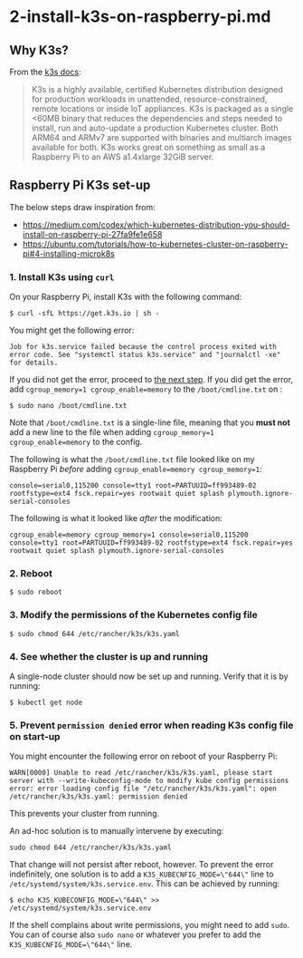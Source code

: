 # 2-install-k3s-on-raspberry-pi.md
## Why K3s?

From the [k3s docs](https://k3s.io/):

> K3s is a highly available, certified Kubernetes distribution designed for production workloads in unattended, resource-constrained, remote locations or inside IoT appliances.
> K3s is packaged as a single <60MB binary that reduces the dependencies and steps needed to install, run and auto-update a production Kubernetes cluster.
> Both ARM64 and ARMv7 are supported with binaries and multiarch images available for both. K3s works great on something as small as a Raspberry Pi to an AWS a1.4xlarge 32GiB server.

## Raspberry Pi K3s set-up

The below steps draw inspiration from:
- https://medium.com/codex/which-kubernetes-distribution-you-should-install-on-raspberry-pi-27fa9fe1e658
- https://ubuntu.com/tutorials/how-to-kubernetes-cluster-on-raspberry-pi#4-installing-microk8s

### 1. Install K3s using `curl`

On your Raspberry Pi, install K3s with the following command:

```shell
$ curl -sfL https://get.k3s.io | sh -
```

You might get the following error:

```shell
Job for k3s.service failed because the control process exited with error code. See "systemctl status k3s.service" and "journalctl -xe" for details.
```

If you did not get the error, proceed to [the next step](#2-reboot). If you did get the error, add `cgroup_memory=1 cgroup_enable=memory` to the `/boot/cmdline.txt` on :

```shell
$ sudo nano /boot/cmdline.txt
```

Note that `/boot/cmdline.txt` is a single-line file, meaning that you **must not** add a new line to the file when adding `cgroup_memory=1 cgroup_enable=memory` to the config.

The following is what the `/boot/cmdline.txt` file looked like on my Raspberry Pi *before* adding `cgroup_enable=memory cgroup_memory=1`:

```shell
console=serial0,115200 console=tty1 root=PARTUUID=ff993489-02 rootfstype=ext4 fsck.repair=yes rootwait quiet splash plymouth.ignore-serial-consoles
```

The following is what it looked like *after* the modification:

```shell
cgroup_enable=memory cgroup_memory=1 console=serial0,115200 console=tty1 root=PARTUUID=ff993489-02 rootfstype=ext4 fsck.repair=yes rootwait quiet splash plymouth.ignore-serial-consoles
```

### 2. Reboot

```shell
$ sudo reboot
```

### 3. Modify the permissions of the Kubernetes config file

```shell
$ sudo chmod 644 /etc/rancher/k3s/k3s.yaml
```

### 4. See whether the cluster is up and running

A single-node cluster should now be set up and running. Verify that it is by running:

```shell
$ kubectl get node
```

### 5. Prevent `permission denied` error when reading K3s config file on start-up

You might encounter the following error on reboot of your Raspberry Pi:

```shell
WARN[0000] Unable to read /etc/rancher/k3s/k3s.yaml, please start server with --write-kubeconfig-mode to modify kube config permissions
error: error loading config file "/etc/rancher/k3s/k3s.yaml": open /etc/rancher/k3s/k3s.yaml: permission denied
```

This prevents your cluster from running.

An ad-hoc solution is to manually intervene by executing:

```shell
sudo chmod 644 /etc/rancher/k3s/k3s.yaml
```

That change will not persist after reboot, however. To prevent the error indefinitely, one solution is to add a `K3S_KUBECNFIG_MODE=\"644\"` line to `/etc/systemd/system/k3s.service.env`. This can be achieved by running:

```shell
$ echo K3S_KUBECONFIG_MODE=\"644\" >> /etc/systemd/system/k3s.service.env
```

If the shell complains about write permissions, you might need to add `sudo`. You can of course also `sudo nano` or whatever you prefer to add the `K3S_KUBECNFIG_MODE=\"644\"` line.
